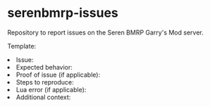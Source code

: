 # serenbmrp-issues
Repository to report issues on the Seren BMRP Garry's Mod server.

Template:
<li>Issue: 
  
<li>Expected behavior:
  
<li>Proof of issue (if applicable): 
  
<li>Steps to reproduce:
  
<li>Lua error (if applicable):
  
<li>Additional context:</li>

